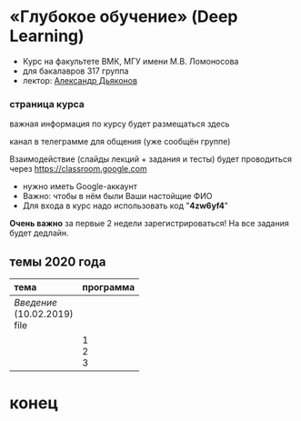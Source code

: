 # «Глубокое обучение» (Deep Learning)
* Курс на факультете ВМК, МГУ имени М.В. Ломоносова
* для бакалавров 317 группа
* лектор: [Александр Дьяконов](https://dyakonov.org/ag/)


### страница курса
важная информация по курсу будет размещаться здесь

канал в телеграмме для общения (уже сообщён группе)

Взаимодействие (слайды лекций + задания и тесты) будет проводиться через https://classroom.google.com
* нужно иметь Google-аккаунт 
* Важно: чтобы в нём были Ваши настойщие ФИО
* Для входа в курс надо использовать код "**4zw6yf4**"

**Очень важно** за первые 2 недели зарегистрироваться! На все задания будет дедлайн.

## темы 2020 года



| тема | программа |
| :-- | :-- |
|*Введение*<br>(10.02.2019)<br>file |  |
|  |  1<br>2<br>3<br>|

# конец

